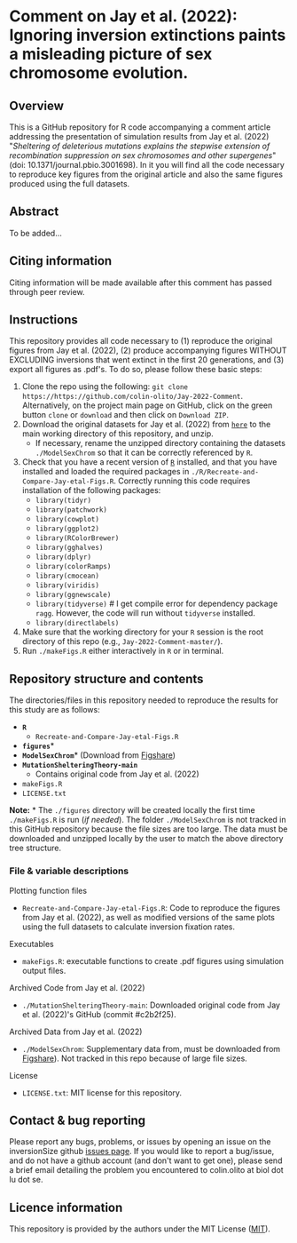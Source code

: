 # Comment on Jay et al. (2022): Ignoring inversion extinctions paints a misleading picture of sex chromosome evolution.

## Overview

This is a GitHub repository for R code accompanying a comment article addressing the presentation of simulation results from Jay et al. (2022) "*Sheltering of deleterious mutations explains the stepwise extension of recombination suppression on sex chromosomes and other supergenes*" (doi: 10.1371/journal.pbio.3001698). In it you will find all the code necessary to reproduce key figures from the original article and also the same figures produced using the full datasets.


## Abstract

To be added...

## Citing information

Citing information will be made available after this comment has passed through peer review.

##  Instructions

This repository provides all code necessary to (1) reproduce the original figures from Jay et al. (2022), (2) produce accompanying figures WITHOUT EXCLUDING inversions that went extinct in the first 20 generations, and (3) export all figures as .pdf's. To do so, please follow these basic steps:

1. Clone the repo using the following: `git clone https://https://github.com/colin-olito/Jay-2022-Comment`. Alternatively, on the project main page on GitHub, click on the green button `clone` or `download` and then click on `Download ZIP`.  
2. Download the original datasets for Jay et al. (2022) from [`here`](https://figshare.com/articles/dataset/Model_of_sex-chromosome_Evolution_-_datasets/19961033) to the main working directory of this repository, and unzip.  
	- If necessary, rename the unzipped directory containing the datasets `./ModelSexChrom` so that it can be correctly referenced by `R`.  
3. Check that you have a recent version of [`R`](https://www.r-project.org/) installed, and that you have installed and loaded the required packages in `./R/Recreate-and-Compare-Jay-etal-Figs.R`. Correctly running this code requires installation of the following packages:  
	- `library(tidyr)`  
	- `library(patchwork)`  
	- `library(cowplot)`  
	- `library(ggplot2)`  
	- `library(RColorBrewer)`  
	- `library(gghalves)`  
	- `library(dplyr)`  
	- `library(colorRamps)`  
	- `library(cmocean)`  
	- `library(viridis)`  
	- `library(ggnewscale)`  
	- `library(tidyverse)` # I get compile error for dependency package `ragg`. However, the code will run without `tidyverse` installed.  
	- `library(directlabels)`  
4. Make sure that the working directory for your `R` session is the root directory of this repo (e.g., `Jay-2022-Comment-master/`).  
5. Run `./makeFigs.R` either interactively in `R` or in terminal.  


## Repository structure and contents 

The directories/files in this repository needed to reproduce the results for this study are as follows:  

- **`R`**   
	- `Recreate-and-Compare-Jay-etal-Figs.R`  
- **`figures`***  
- **`ModelSexChrom`*** (Download from [Figshare](https://figshare.com/authors/Paul_Jay/12493000))
- **`MutationShelteringTheory-main`**  
	- Contains original code from Jay et al. (2022)
- `makeFigs.R`  
- `LICENSE.txt`   

**Note:** * The `./figures` directory will be created locally the first time `./makeFigs.R` is run (*if needed*). The folder `./ModelSexChrom` is not tracked in this GitHub repository because the file sizes are too large. The data must be downloaded and unzipped locally by the user to match the above directory tree structure.


### File & variable descriptions

Plotting function files
- `Recreate-and-Compare-Jay-etal-Figs.R`: Code to reproduce the figures from Jay et al. (2022), as well as modified versions of the same plots using the full datasets to calculate inversion fixation rates.  

Executables
- `makeFigs.R`: executable functions to create .pdf figures using simulation output files.

Archived Code from Jay et al. (2022)
- `./MutationShelteringTheory-main`: Downloaded original code from Jay et al. (2022)'s GitHub (commit #c2b2f25).

Archived Data from Jay et al. (2022)
- `./ModelSexChrom`: Supplementary data from, must be downloaded from [Figshare](https://figshare.com/authors/Paul_Jay/12493000)). Not tracked in this repo because of large file sizes.

License    
- `LICENSE.txt`: MIT license for this repository.  


## Contact & bug reporting

Please report any bugs, problems, or issues by opening an issue on the inversionSize github [issues page](https://github.com/colin-olito/Jay-2022-Comment/issues). If you would like to report a bug/issue, and do not have a github account (and don't want to get one), please send a brief email detailing the problem you encountered to colin.olito at biol dot lu dot se.

## Licence information

This repository is provided by the authors under the MIT License ([MIT](https://opensource.org/licenses/MIT)).